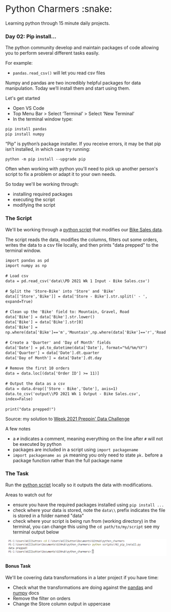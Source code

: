 <h1 style="font-weight:normal">
  Python Charmers :snake:
</h1>

Learning python through 15 minute daily projects.

### Day 02: Pip install...

The python community develop and maintain packages of code allowing you to perform several different tasks easily. 

For example:

- `pandas.read_csv()` will let you read csv files 

Numpy and pandas are two incredibly helpful packages for data manipulation. Today we’ll install them and start using them.


Let's get started

- Open VS Code
- Top Menu  Bar > Select ‘Terminal’ > Select ‘New Terminal’
- In the terminal window type:

```
pip install pandas
pip install numpy 
```

“Pip” is python’s package installer. If you receive errors, it may be that pip isn’t installed, in which case try running: 

```
python -m pip install --upgrade pip 
```

Often when working with python you'll need to pick up another person's script to fix a problem or adapt it to your own needs. 

So today we'll be working through:

- installing required packages
- executing the script
- modifying the script

### The Script

We'll be working through a [python script](https://github.com/wjsutton/python_charmers/blob/main/scripts/02_pip_install.py) that modifies our [Bike Sales data](https://github.com/wjsutton/python_charmers/blob/main/data/PD%202021%20Wk%201%20Input%20-%20Bike%20Sales.csv). 

The script reads the data, modifies the columns, filters out some orders, writes the data to a csv file locally, and then prints "data prepped" to the terminal window. 

```
import pandas as pd
import numpy as np

# Load csv
data = pd.read_csv('data\\PD 2021 Wk 1 Input - Bike Sales.csv')

# Split the 'Store-Bike' into 'Store' and 'Bike'
data[['Store','Bike']] = data['Store - Bike'].str.split(' - ', expand=True)

# Clean up the 'Bike' field to: Mountain, Gravel, Road
data['Bike'] = data['Bike'].str.lower()
data['Bike'] = data['Bike'].str[0]
data['Bike'] = np.where(data['Bike']=='m','Mountain',np.where(data['Bike']=='r','Road','Gravel'))

# Create a 'Quarter' and 'Day of Month' fields
data['Date'] = pd.to_datetime(data['Date'], format="%d/%m/%Y")
data['Quarter'] = data['Date'].dt.quarter 
data['Day of Month'] = data['Date'].dt.day 

# Remove the first 10 orders
data = data.loc[(data['Order ID'] >= 11)]

# Output the data as a csv
data = data.drop(['Store - Bike','Date'], axis=1)
data.to_csv('output\\PD 2021 Wk 1 Output - Bike Sales.csv', index=False)

print("data prepped!")
```
Source: my solution to [Week 2021 Preppin' Data Challenge](https://preppindata.blogspot.com/2021/01/2021-week-1.html)


A few notes

- a `#` indicates a comment, meaning everything on the line after `#` will not be executed by python
- packages are included in a script using `import packagename`
- `import packagename as pk` meaning you only need to state `pk.` before a package function rather than the full package name


### The Task

Run the [python script](https://github.com/wjsutton/python_charmers/blob/main/scripts/02_pip_install.py) locally so it outputs the data with modifications. 

Areas to watch out for
- ensure you have the required packages installed using `pip install ...`
- check where your data is stored, note the `data\\` prefix indicates the file is stored in a folder named "data"
- check where your script is being run from (working directory) in the terminal, you can change this using the `cd path/to/my/script` see my terminal output below

![Screenhot of VS Code output, changing folders using cd](images/02_terminal_change_directory.png)

#### Bonus Task

We'll be covering data transformations in a later project if you have time:

- Check what the transformations are doing against the [pandas](https://pandas.pydata.org/docs/reference/general_functions.html) and [numpy](https://numpy.org/doc/stable/reference/routines.math.html) docs 
- Remove the filter on orders
- Change the Store column output in uppercase 
